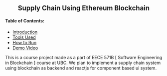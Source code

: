 <center><h2>
	Supply Chain Using Ethereum Blockchain
</h2></center>

<h4>
	Table of Contents:
</h4>

<ul>
	<li> <a href="#intro">Introduction </a></li>
	<li> <a href="#tools">Tools Used </a></li>
	<li> <a href="#run">How to Run</a></li>
	<li> <a href="#demo">Demo Video </a></li>
</ul>

<p id="intro">
	This is a course project made as a part of EECE 571B [ Software Engineering in Blockchain ] course at UBC. We plan to implement a supply chain system using blockchain as backend and reactjs for component based ui system.
</p>